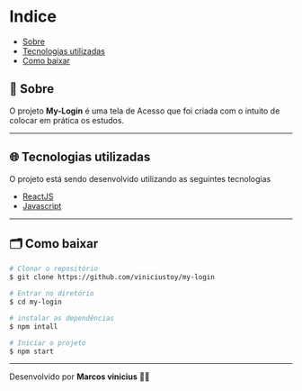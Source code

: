 # Indice
- [Sobre](#-Sobre)
- [Tecnologias utilizadas](#-Tecnologias-utilizadas)
- [Como baixar](#-Como-baixar) 

## 🔖 Sobre 
O projeto **My-Login**  é uma tela de Acesso que foi criada  com o intuito de colocar em prática os estudos. 

---

## 🌐 Tecnologias utilizadas 


O projeto está sendo desenvolvido utilizando as seguintes tecnologias

- [ReactJS](https://reactjs.org/)
- [Javascript](https://www.javascript.com/)

---
## 🗂  Como baixar 

```bash
# Clonar o repositório
$ git clone https://github.com/viniciustoy/my-login

# Entrar no diretório
$ cd my-login 

# instalar as dependências
$ npm intall

# Iniciar o projeto
$ npm start
```
---
Desenvolvido por **Marcos vinicius** 💪🏼 